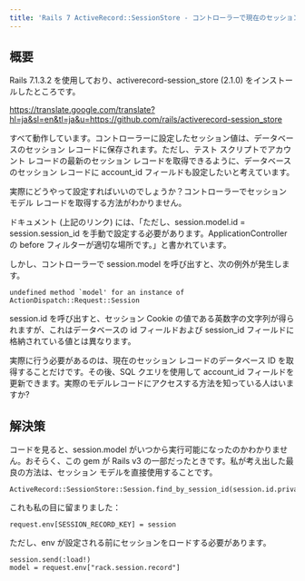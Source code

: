 ```yaml
---
title: 'Rails 7 ActiveRecord::SessionStore - コントローラーで現在のセッションのデータベース ID を取得する方法は?'
---
```


## 概要
Rails 7.1.3.2 を使用しており、activerecord-session_store (2.1.0) をインストールしたところです。

https://translate.google.com/translate?hl=ja&sl=en&tl=ja&u=https://github.com/rails/activerecord-session_store

すべて動作しています。コントローラーに設定したセッション値は、データベースのセッション レコードに保存されます。ただし、テスト スクリプトでアカウント レコードの最新のセッション レコードを取得できるように、データベースのセッション レコードに account_id フィールドも設定したいと考えています。

実際にどうやって設定すればいいのでしょうか？コントローラーでセッション モデル レコードを取得する方法がわかりません。

ドキュメント (上記のリンク) には、「ただし、session.model.id = session.session_id を手動で設定する必要があります。ApplicationController の before フィルターが適切な場所です。」と書かれています。

しかし、コントローラーで session.model を呼び出すと、次の例外が発生します。

```
undefined method `model' for an instance of ActionDispatch::Request::Session

```
session.id を呼び出すと、セッション Cookie の値である英数字の文字列が得られますが、これはデータベースの id フィールドおよび session_id フィールドに格納されている値とは異なります。

実際に行う必要があるのは、現在のセッション レコードのデータベース ID を取得することだけです。その後、SQL クエリを使用して account_id フィールドを更新できます。実際のモデルレコードにアクセスする方法を知っている人はいますか?

## 解決策
コードを見ると、session.model がいつから実行可能になったのかわかりません。おそらく、この gem が Rails v3 の一部だったときです。私が考え出した最良の方法は、セッション モデルを直接使用することです。

```
ActiveRecord::SessionStore::Session.find_by_session_id(session.id.private_id)

```
これも私の目に留まりました：

```
request.env[SESSION_RECORD_KEY] = session

```
ただし、env が設定される前にセッションをロードする必要があります。

```
session.send(:load!)
model = request.env["rack.session.record"]

```
